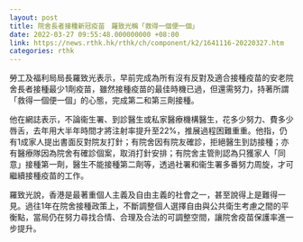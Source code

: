 ```yaml
---
layout: post
title: 院舍長者接種新冠疫苗　羅致光稱「救得一個便一個」
date: 2022-03-27 09:55:48.000000000 +08:00
link: https://news.rthk.hk/rthk/ch/component/k2/1641116-20220327.htm
categories: rthk
---
```


勞工及福利局局長羅致光表示，早前完成為所有沒有反對及適合接種疫苗的安老院舍長者接種最少1劑疫苗，雖然接種疫苗的最佳時機已過，但還需努力，持著所謂「救得一個便一個」的心態，完成第二和第三劑接種。

他在網誌表示，不論衞生署、到診醫生或私家醫療機構醫生，花多少努力、費多少唇舌，去年用大半年時間才將注射率提升至22%，推展過程困難重重。他指，仍有1成家人提出書面反對院友打針；有院舍因有院友確診，拒絕醫生到訪接種；亦有醫療隊因為院舍有確診個案，取消打針安排；有院舍主管則認為只獲家人「同意」接種第一劑，醫生不能接種第二劑等，透過社署和衞生署多番努力周旋，才可繼續接種疫苗的工作。

羅致光說，香港是最著重個人主義及自由主義的社會之一，甚至說得上是難得一見。過往1年在院舍接種政策上，不斷調整個人選擇自由與公共衛生考慮之間的平衡點，當局仍在努力尋找合情、合理及合法的可調整空間，讓院舍疫苗保護率進一步提升。
